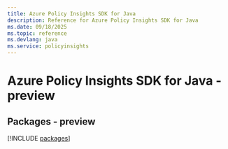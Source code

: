 ```yaml
---
title: Azure Policy Insights SDK for Java
description: Reference for Azure Policy Insights SDK for Java
ms.date: 09/18/2025
ms.topic: reference
ms.devlang: java
ms.service: policyinsights
---
```

# Azure Policy Insights SDK for Java - preview
## Packages - preview
[!INCLUDE [packages](policy-insights-index.md)]